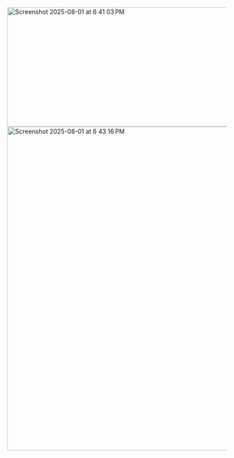 <img width="1345" height="274" alt="Screenshot 2025-08-01 at 6 41 03 PM" src="https://github.com/user-attachments/assets/b22c9883-587d-4cb2-9098-a978975768aa" />
<img width="1112" height="742" alt="Screenshot 2025-08-01 at 6 43 16 PM" src="https://github.com/user-attachments/assets/b289836b-6851-4b45-a2e5-960416289ef2" />
